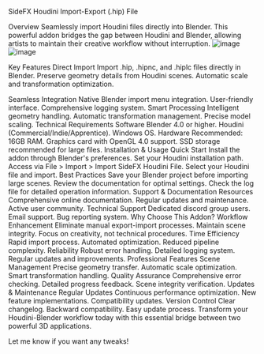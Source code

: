 SideFX Houdini Import-Export (.hip) File

Overview
Seamlessly import Houdini files directly into Blender. This powerful addon bridges the gap between Houdini and Blender, allowing artists to maintain their creative workflow without interruption.
![image](https://github.com/user-attachments/assets/7951a9bd-95f0-4b42-a032-28b7bb0cd869)
![image](https://github.com/user-attachments/assets/768e2a12-13ee-4b19-852d-f30e23b50e09)


Key Features
Direct Import
Import .hip, .hipnc, and .hiplc files directly in Blender.
Preserve geometry details from Houdini scenes.
Automatic scale and transformation optimization.


Seamless Integration
Native Blender import menu integration.
User-friendly interface.
Comprehensive logging system.
Smart Processing
Intelligent geometry handling.
Automatic transformation management.
Precise model scaling.
Technical Requirements
Software
Blender 4.0 or higher.
Houdini (Commercial/Indie/Apprentice).
Windows OS.
Hardware
Recommended: 16GB RAM.
Graphics card with OpenGL 4.0 support.
SSD storage recommended for large files.
Installation & Usage
Quick Start
Install the addon through Blender's preferences.
Set your Houdini installation path.
Access via File > Import > Import SideFX Houdini File.
Select your Houdini file and import.
Best Practices
Save your Blender project before importing large scenes.
Review the documentation for optimal settings.
Check the log file for detailed operation information.
Support & Documentation
Resources
Comprehensive online documentation.
Regular updates and maintenance.
Active user community.
Technical Support
Dedicated discord group users.
Email support.
Bug reporting system.
Why Choose This Addon?
Workflow Enhancement
Eliminate manual export-import processes.
Maintain scene integrity.
Focus on creativity, not technical procedures.
Time Efficiency
Rapid import process.
Automated optimization.
Reduced pipeline complexity.
Reliability
Robust error handling.
Detailed logging system.
Regular updates and improvements.
Professional Features
Scene Management
Precise geometry transfer.
Automatic scale optimization.
Smart transformation handling.
Quality Assurance
Comprehensive error checking.
Detailed progress feedback.
Scene integrity verification.
Updates & Maintenance
Regular Updates
Continuous performance optimization.
New feature implementations.
Compatibility updates.
Version Control
Clear changelog.
Backward compatibility.
Easy update process.
Transform your Houdini-Blender workflow today with this essential bridge between two powerful 3D applications.

Let me know if you want any tweaks!
